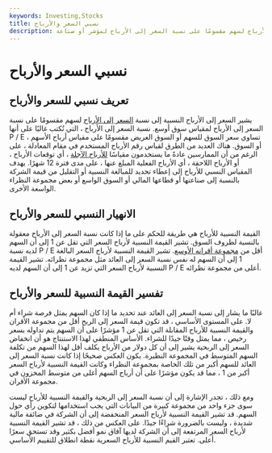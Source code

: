 ```yaml
---
keywords: Investing,Stocks
title: نسبي السعر والأرباح
description: الرقم النسبي للأرباح السعرية هو نسبة السعر إلى الأرباح لسهم مقسومًا على نسبة السعر إلى الأرباح لمؤشر أو صناعة.
---
```


# نسبي السعر والأرباح
## تعريف نسبي للسعر والأرباح

يشير السعر إلى الأرباح النسبية إلى نسبة [السعر إلى الأرباح](/price-earningsratio) لسهم مقسومًا على نسبة السعر إلى الأرباح لمقياس سوق أوسع. نسبة السعر إلى الأرباح ، التي تُكتب غالبًا على أنها P / E ، تساوي سعر السوق للسهم أو السوق العريض مقسومًا على مقياس أرباح الأسهم أو السوق. هناك العديد من الطرق لقياس رقم الأرباح المستخدم في مقام المعادلة ، على الرغم من أن الممارسين عادةً ما يستخدمون مقياسًا [للأرباح الآجلة](/fowardlookingearnings) ، أي توقعات الأرباح ، أو الأرباح اللاحقة ، أي الأرباح الفعلية المبلغ عنها ، على مدى فترة 12 شهرًا. يهدف المقياس النسبي للأرباح إلى إعطاء تحديد للمبالغة النسبية أو التقليل من قيمة الشركة بالنسبة إلى صناعتها أو قطاعها المالي أو السوق الواسع أو بعض مجموعة النظراء الواسعة الأخرى.

## الانهيار النسبي للسعر والأرباح

القيمة النسبية للأرباح هي طريقة للحكم على ما إذا كانت نسبة السعر إلى الأرباح معقولة بالنسبة لظروف السوق. تشير القيمة النسبية لأرباح السعر التي تقل عن 1 إلى أن السهم لديه نسبة P / E أقل من [مجموعة أقرانه الأوسع](/peer-group). تشير القيمة النسبية لأرباح السعر البالغة 1 إلى أن السهم له نفس نسبة السعر إلى العائد مثل مجموعة نظرائه. تشير القيمة النسبية لأرباح السعر التي تزيد عن 1 إلى أن السهم لديه P / E أعلى من مجموعة نظرائه.

## تفسير القيمة النسبية للسعر والأرباح

غالبًا ما يشار إلى نسبة السعر إلى العائد عند تحديد ما إذا كان السهم يمثل فرصة شراء أم لا. على المستوى الأساسي ، قد تكون قيمة السعر إلى الربح أقل من مجموعة الأقران والقيمة النسبية للأرباح المقابلة التي تقل عن 1 مؤشرًا على أن السهم يتم تداوله بسعر رخيص ، مما يمثل وقتًا جيدًا للشراء. الأساس المنطقي لهذا الاستنتاج هو أن انخفاض السعر إلى الربحية يشير إلى أن كل دولار من الأرباح يكلف أقل لهذا السهم من تكلفة السهم المتوسط في المجموعة النظيرة. يكون العكس صحيحًا إذا كانت نسبة السعر إلى العائد للسهم أكبر من تلك الخاصة بمجموعة النظراء وكانت القيمة النسبية لأرباح السعر أكبر من 1 ، مما قد يكون مؤشرًا على أن أرباح السهم أغلى من متوسط المخزون في مجموعة الأقران.

ومع ذلك ، تجدر الإشارة إلى أن نسبة السعر إلى الربحية والقيمة النسبية للأرباح ليست سوى جزء واحد من مجموعة كبيرة من البيانات التي يجب استخدامها لتكوين رأي حول السهم. قد تشير القيمة النسبية لأرباح السعر المنخفضة إلى أن الشركة في ضائقة مالية شديدة ، وليست بالضرورة شراءًا جيدًا. على العكس من ذلك ، قد تشير القيمة النسبية لأرباح السعر المرتفعة إلى أن الشركة لديها آفاق نمو أفضل بكثير وقد تستحق سعرًا أعلى. تعتبر القيم النسبية للأرباح السعرية نقطة انطلاق للتقييم الأساسي.

